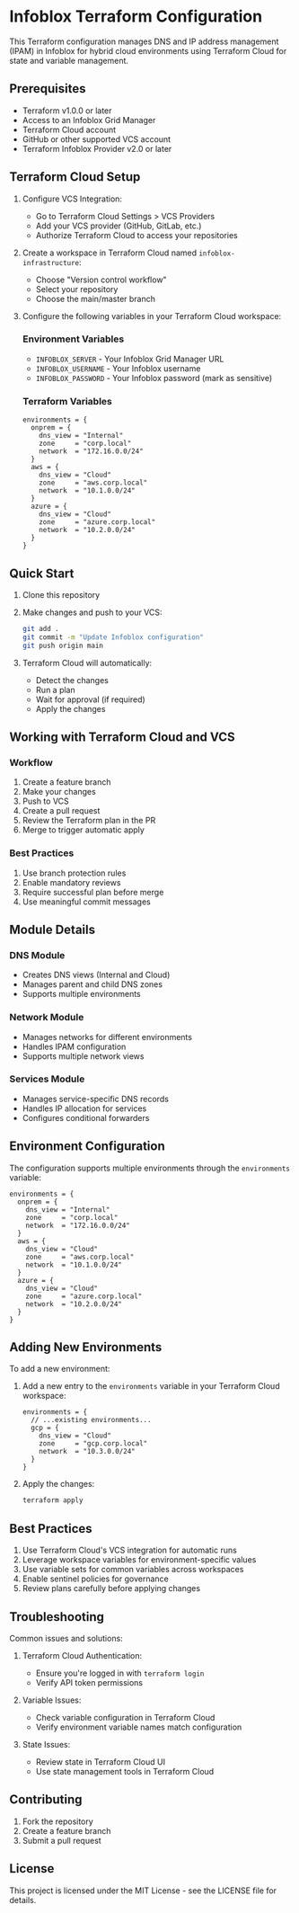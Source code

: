 # Infoblox Terraform Configuration

This Terraform configuration manages DNS and IP address management (IPAM) in Infoblox for hybrid cloud environments using Terraform Cloud for state and variable management.

## Prerequisites

- Terraform v1.0.0 or later
- Access to an Infoblox Grid Manager
- Terraform Cloud account
- GitHub or other supported VCS account
- Terraform Infoblox Provider v2.0 or later

## Terraform Cloud Setup

1. Configure VCS Integration:
   - Go to Terraform Cloud Settings > VCS Providers
   - Add your VCS provider (GitHub, GitLab, etc.)
   - Authorize Terraform Cloud to access your repositories

2. Create a workspace in Terraform Cloud named `infoblox-infrastructure`:
   - Choose "Version control workflow"
   - Select your repository
   - Choose the main/master branch

3. Configure the following variables in your Terraform Cloud workspace:

   ### Environment Variables
   - `INFOBLOX_SERVER` - Your Infoblox Grid Manager URL
   - `INFOBLOX_USERNAME` - Your Infoblox username
   - `INFOBLOX_PASSWORD` - Your Infoblox password (mark as sensitive)

   ### Terraform Variables
   ```hcl
   environments = {
     onprem = {
       dns_view = "Internal"
       zone     = "corp.local"
       network  = "172.16.0.0/24"
     }
     aws = {
       dns_view = "Cloud"
       zone     = "aws.corp.local"
       network  = "10.1.0.0/24"
     }
     azure = {
       dns_view = "Cloud"
       zone     = "azure.corp.local"
       network  = "10.2.0.0/24"
     }
   }
   ```

## Quick Start

1. Clone this repository

2. Make changes and push to your VCS:
   ```bash
   git add .
   git commit -m "Update Infoblox configuration"
   git push origin main
   ```

3. Terraform Cloud will automatically:
   - Detect the changes
   - Run a plan
   - Wait for approval (if required)
   - Apply the changes

## Working with Terraform Cloud and VCS

### Workflow
1. Create a feature branch
2. Make your changes
3. Push to VCS
4. Create a pull request
5. Review the Terraform plan in the PR
6. Merge to trigger automatic apply

### Best Practices
1. Use branch protection rules
2. Enable mandatory reviews
3. Require successful plan before merge
4. Use meaningful commit messages

## Module Details

### DNS Module
- Creates DNS views (Internal and Cloud)
- Manages parent and child DNS zones
- Supports multiple environments

### Network Module
- Manages networks for different environments
- Handles IPAM configuration
- Supports multiple network views

### Services Module
- Manages service-specific DNS records
- Handles IP allocation for services
- Configures conditional forwarders

## Environment Configuration

The configuration supports multiple environments through the `environments` variable:

```hcl
environments = {
  onprem = {
    dns_view = "Internal"
    zone     = "corp.local"
    network  = "172.16.0.0/24"
  }
  aws = {
    dns_view = "Cloud"
    zone     = "aws.corp.local"
    network  = "10.1.0.0/24"
  }
  azure = {
    dns_view = "Cloud"
    zone     = "azure.corp.local"
    network  = "10.2.0.0/24"
  }
}
```

## Adding New Environments

To add a new environment:

1. Add a new entry to the `environments` variable in your Terraform Cloud workspace:
   ```hcl
   environments = {
     // ...existing environments...
     gcp = {
       dns_view = "Cloud"
       zone     = "gcp.corp.local"
       network  = "10.3.0.0/24"
     }
   }
   ```

2. Apply the changes:
   ```bash
   terraform apply
   ```

## Best Practices

1. Use Terraform Cloud's VCS integration for automatic runs
2. Leverage workspace variables for environment-specific values
3. Use variable sets for common variables across workspaces
4. Enable sentinel policies for governance
5. Review plans carefully before applying changes

## Troubleshooting

Common issues and solutions:

1. Terraform Cloud Authentication:
   - Ensure you're logged in with `terraform login`
   - Verify API token permissions

2. Variable Issues:
   - Check variable configuration in Terraform Cloud
   - Verify environment variable names match configuration

3. State Issues:
   - Review state in Terraform Cloud UI
   - Use state management tools in Terraform Cloud

## Contributing

1. Fork the repository
2. Create a feature branch
3. Submit a pull request

## License

This project is licensed under the MIT License - see the LICENSE file for details.